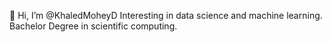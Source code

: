 👋 Hi, I’m @KhaledMoheyD
Interesting in data science and machine learning.
Bachelor Degree in scientific computing.

<!---
KhaledMoheyD/KhaledMoheyD is a ✨ special ✨ repository because its `README.md` (this file) appears on your GitHub profile.
You can click the Preview link to take a look at your changes.
--->
